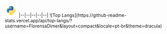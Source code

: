 <img title="Python" alt="Python" width="40px" src="https://raw.githubusercontent.com/github/explore/master/topics/python/python.png" />
|--|--|--|--|--|
![Top Langs](https://github-readme-stats.vercel.app/api/top-langs/?username=FlorensaDimer&layout=compact&locale=pt-br&theme=dracula)

